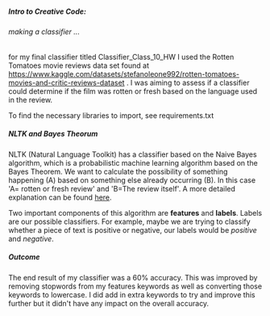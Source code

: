 ##### Intro to Creative Code:

###### making a classifier ...

for my final classifier titled Classifier_Class_10_HW I used the Rotten Tomatoes movie reviews data set found at https://www.kaggle.com/datasets/stefanoleone992/rotten-tomatoes-movies-and-critic-reviews-dataset . I was aiming to assess if a classifier could determine if the film was rotten or fresh based on the language used in the review. 

To find the necessary libraries to import, see requirements.txt

##### NLTK and Bayes Theorum

NLTK (Natural Language Toolkit) has a classifier based on the Naive Bayes algorithm, which is a probabilistic machine learning algorithm based on the Bayes Theorem. We want to calculate the possibility of something happening (A) based on something else already occurring (B). In this case 'A= rotten or fresh review' and 'B=The review itself'. A more detailed explanation can be found [here](https://www.kdnuggets.com/2020/06/naive-bayes-algorithm-everything.html).

Two important components of this algorithm are **features** and **labels**. Labels are our possible classifiers. For example, maybe we are trying to classify whether a piece of text is positive or negative, our labels would be *positive* and *negative*.

##### Outcome

The end result of my classifier was a 60% accuracy. This was improved by removing stopwords from my features keywords as well as converting those keywords to lowercase. I did add in extra keywords to try and improve this further but it didn't have any impact on the overall accuracy. 



